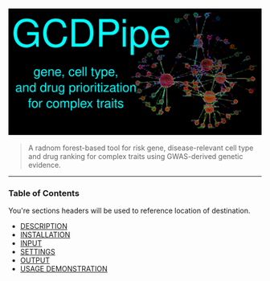 # 

![Project Image](https://github.com/ACDBio/GCDPipe/blob/main/app_default_assets/gcdbanner_small.png)
> A radnom forest-based tool for risk gene, disease-relevant cell type and drug ranking for complex traits using GWAS-derived genetic evidence.
---

### Table of Contents
You're sections headers will be used to reference location of destination.

- [DESCRIPTION](#description)
- [INSTALLATION](#installation)
- [INPUT](#input)
- [SETTINGS](#settings)
- [OUTPUT](#output)
- [USAGE DEMONSTRATION](#usage)
